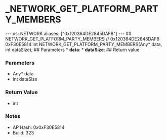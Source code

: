 # _NETWORK_GET_PLATFORM_PARTY_MEMBERS

--- ns: NETWORK aliases: ["0x120364DE2845DAF8"] --- ## NETWORK_GET_PLATFORM_PARTY_MEMBERS  // 0x120364DE2845DAF8 0xF30E5814 int NETWORK_GET_PLATFORM_PARTY_MEMBERS(Any* data, int dataSize);   ## Parameters * **data**: * **dataSize**:  ## Return value

### Parameters
* Any* data
* int dataSize

### Return Value
* int

### Notes
* AP Hash: 0x0xF30E5814
* Build: 323

